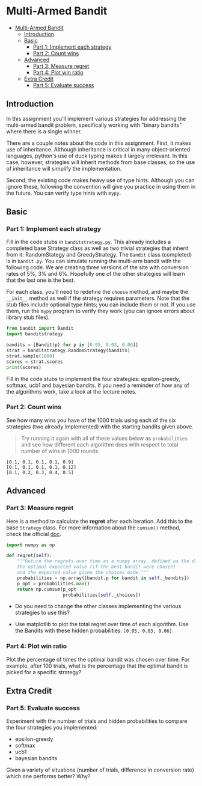 # Multi-Armed Bandit

- [Multi-Armed Bandit](#multi-armed-bandit)
  - [Introduction](#introduction)
  - [Basic](#basic)
    - [Part 1: Implement each strategy](#part-1-implement-each-strategy)
    - [Part 2: Count wins](#part-2-count-wins)
  - [Advanced](#advanced)
    - [Part 3: Measure regret](#part-3-measure-regret)
    - [Part 4: Plot win ratio](#part-4-plot-win-ratio)
  - [Extra Credit](#extra-credit)
    - [Part 5: Evaluate success](#part-5-evaluate-success)

## Introduction

In this assignment you'll implement various strategies for addressing the multi-armed bandit problem, specifically working with "binary bandits" where there is a single winner.

There are a couple notes about the code in this assignment. First, it makes use of inheritance. Although inheritance is critical in many object-oriented languages, python's use of duck typing makes it largely irrelevant. In this case, however, strategies will inherit methods from base classes, so the use of inheritance will simplify the implementation.

Second, the existing code makes heavy use of type hints. Although you can ignore these, following the convention will give you practice in using them in the future. You can verify type hints with `mypy`.

## Basic

### Part 1: Implement each strategy

Fill in the code stubs in `banditstrategy.py`. This already includes a completed base Strategy class as well as two trivial strategies that inherit from it: RandomStategy and GreedyStrategy. The `Bandit` class (completed) is in `bandit.py`. You can simulate running the multi-arm bandit with the following code. We are creating three versions of the site with conversion rates of 5%, 3% and 6%. Hopefully one of the other strategies will learn that the last one is the best.

For each class, you'll need to redefine the `choose` method, and maybe the `__init__` method as well if the strategy requires parameters. Note that the stub files include optional type hints; you can include them or not. If you use them, run the `mypy` program to verify they work (you can ignore errors about library stub files).

```python
from bandit import Bandit
import banditstrategy

bandits = [Bandit(p) for p in [0.05, 0.03, 0.06]]
strat = banditstrategy.RandomStrategy(bandits)
strat.sample(1000)
scores = strat.scores
print(scores)
```

Fill in the code stubs to implement the four strategies: epsilon-greedy, softmax, ucb1 and bayesian bandits. If you need a reminder of how any of the algorithms work, take a look at the lecture notes.

### Part 2: Count wins

See how many wins you have of the 1000 trials using each of the six strategies (two already implemented) with the starting bandits given above.

> Try running it again with all of these values below as `probabilities` and see how different each algorithm does with respect to total number of wins in 1000 rounds.

```csv
[0.1, 0.1, 0.1, 0.1, 0.9]
[0.1, 0.1, 0.1, 0.1, 0.12]
[0.1, 0.2, 0.3, 0.4, 0.5]
```

## Advanced

### Part 3: Measure regret

Here is a method to calculate the **regret** after each iteration.
Add this to the base `Strategy` class. For more information about the `cumsum()` method, check the official [doc](https://numpy.org/doc/stable/reference/generated/numpy.cumsum.html).

```python
import numpy as np

def regret(self):
    """Return the regrets over time as a numpy array, defined as the difference of
    the optimal expected value (if the best bandit were chosen)
    and the expected value given the choices made."""
    probabilities = np.array([bandit.p for bandit in self._bandits])
    p_opt = probabilities.max()
    return np.cumsum(p_opt -
                     probabilities[self._choices])
```

- Do you need to change the other classes implementing the various strategies to use this?

- Use matplotlib to plot the total regret over time of each algorithm. Use the Bandits with these hidden probabilities: `[0.05, 0.03, 0.06]`

### Part 4: Plot win ratio

Plot the percentage of times the optimal bandit was chosen over time. For example, after 100 trials, what is the percentage that the optimal bandit is picked for a specific strategy?

## Extra Credit

### Part 5: Evaluate success

Experiment with the number of trials and hidden probabilities to compare the four strategies you implemented:

- epsilon-greedy
- softmax
- ucb1
- bayesian bandits

Given a variety of situations (number of trials, difference in conversion rate) which one performs better? Why?
